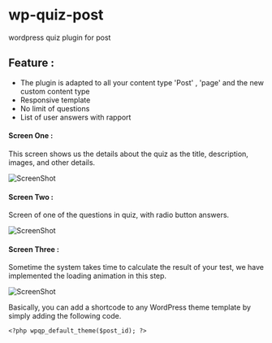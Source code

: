 # wp-quiz-post
wordpress quiz plugin for post

## Feature : 
- The plugin is adapted to all your content type 'Post' , 'page' and the new custom content type
- Responsive template 
- No limit of questions
- List of user answers with rapport

#### Screen One :

This screen shows us the details about the quiz as the title, description, images, and other details.

![ScreenShot](https://www.onlevelup.com/wp-content/uploads/2021/03/Screenshot_2021-03-24-Test-JAVA-–-quiz.png)

#### Screen Two :
Screen of one of the questions in quiz, with radio button answers.

![ScreenShot](https://www.onlevelup.com/wp-content/uploads/2021/03/Screenshot_2021-03-24-Test-JAVA-–-quiz2.png)

#### Screen Three :
Sometime the system takes time to calculate the result of your test, we have implemented the loading animation in this step.

![ScreenShot](https://www.onlevelup.com/wp-content/uploads/2021/03/Screenshot_2021-03-24-Test-JAVA-–-quiz3.png)


Basically, you can add a shortcode to any WordPress theme template by simply adding the following code.
 
```<?php wpqp_default_theme($post_id); ?>```

